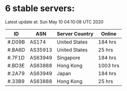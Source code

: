 # 6 stable servers:

Latest update at: Sun May 10 04:10:08 UTC 2020

| ID | ASN | Server Country | Online |
| -- | --- | -------------- | ------ |
| #.D09B | AS174 | United States | 184 hrs |
| #.BA6D | AS35913 | United States | 25 hrs |
| #.7F1D | AS63949 | Singapore | 184 hrs |
| #.BD3E | AS63888 | Hong Kong | 1003 hrs |
| #.2A79 | AS63949 | Japan | 184 hrs |
| #.33B9 | AS63888 | Hong Kong | 25 hrs |

